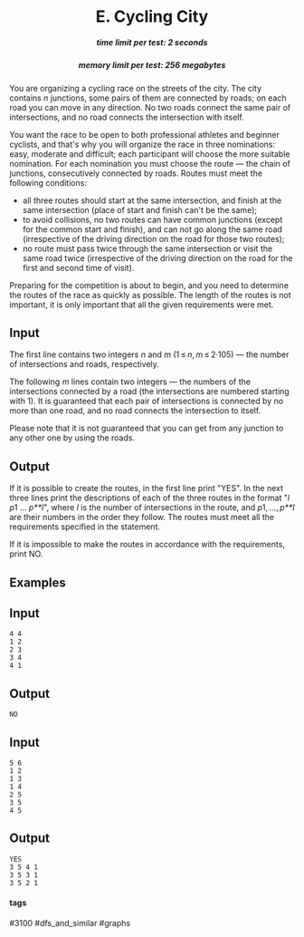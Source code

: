 <h1 style='text-align: center;'> E. Cycling City</h1>

<h5 style='text-align: center;'>time limit per test: 2 seconds</h5>
<h5 style='text-align: center;'>memory limit per test: 256 megabytes</h5>

You are organizing a cycling race on the streets of the city. The city contains *n* junctions, some pairs of them are connected by roads; on each road you can move in any direction. No two roads connect the same pair of intersections, and no road connects the intersection with itself.

You want the race to be open to both professional athletes and beginner cyclists, and that's why you will organize the race in three nominations: easy, moderate and difficult; each participant will choose the more suitable nomination. For each nomination you must choose the route — the chain of junctions, consecutively connected by roads. Routes must meet the following conditions:

* all three routes should start at the same intersection, and finish at the same intersection (place of start and finish can't be the same);
* to avoid collisions, no two routes can have common junctions (except for the common start and finish), and can not go along the same road (irrespective of the driving direction on the road for those two routes);
* no route must pass twice through the same intersection or visit the same road twice (irrespective of the driving direction on the road for the first and second time of visit).

Preparing for the competition is about to begin, and you need to determine the routes of the race as quickly as possible. The length of the routes is not important, it is only important that all the given requirements were met.

## Input

The first line contains two integers *n* and *m* (1 ≤ *n*, *m* ≤ 2·105) — the number of intersections and roads, respectively.

The following *m* lines contain two integers — the numbers of the intersections connected by a road (the intersections are numbered starting with 1). It is guaranteed that each pair of intersections is connected by no more than one road, and no road connects the intersection to itself.

Please note that it is not guaranteed that you can get from any junction to any other one by using the roads.

## Output

If it is possible to create the routes, in the first line print "YES". In the next three lines print the descriptions of each of the three routes in the format "*l* *p*1 ... *p**l*", where *l* is the number of intersections in the route, and *p*1, ..., *p**l* are their numbers in the order they follow. The routes must meet all the requirements specified in the statement.

If it is impossible to make the routes in accordance with the requirements, print NO.

## Examples

## Input


```
4 4  
1 2  
2 3  
3 4  
4 1  

```
## Output


```
NO  

```
## Input


```
5 6  
1 2  
1 3  
1 4  
2 5  
3 5  
4 5  

```
## Output


```
YES  
3 5 4 1  
3 5 3 1  
3 5 2 1  

```


#### tags 

#3100 #dfs_and_similar #graphs 